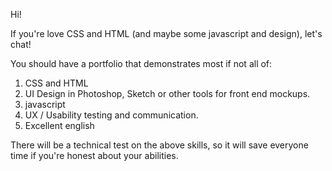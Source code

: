 Hi!

If you're love CSS and HTML (and maybe some javascript and design), let's chat!

You should have a portfolio that demonstrates most if not all of:

1. CSS and HTML
2. UI Design in Photoshop, Sketch or other tools for front end mockups.
3. javascript
4. UX / Usability testing and communication.
5. Excellent english

There will be a technical test on the above skills, so it will save everyone time if you're honest about your abilities.
